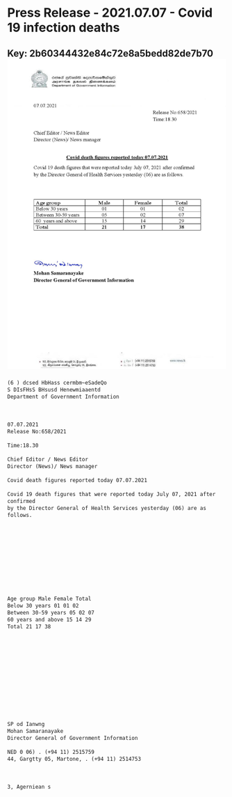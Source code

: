 # Press Release - 2021.07.07 - Covid 19 infection deaths 
Key: 2b60344432e84c72e8a5bedd82de7b70 
![img](img/2b60344432e84c72e8a5bedd82de7b70.jpg)
---
```
(6 ) dcsed HbHass cermbm~eSadeQo
S DIsFHsS BHsusd Henewmiaaentd
Department of Government Information

 

07.07.2021
Release No:658/2021

Time:18.30

Chief Editor / News Editor
Director (News)/ News manager

Covid death figures reported today 07.07.2021

Covid 19 death figures that were reported today July 07, 2021 after confirmed
by the Director General of Health Services yesterday (06) are as follows.

 

 

 

 

 

Age group Male Female Total
Below 30 years 01 01 02
Between 30-59 years 05 02 07
60 years and above 15 14 29
Total 21 17 38

 

 

 

 

 

 

SP od Ianwng
Mohan Samaranayake
Director General of Government Information

NED 0 06) . (+94 11) 2515759
44, Gargtty 05, Martone, . (+94 11) 2514753

   

3, Agerniean s

```
